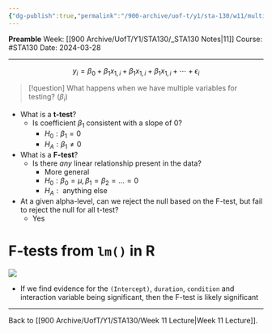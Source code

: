 ```yaml
---
{"dg-publish":true,"permalink":"/900-archive/uof-t/y1/sta-130/w11/multiple-coefficient-testing/","created":"2024-03-28T18:02:34.651-07:00","updated":"2024-04-01T10:56:30.814-07:00"}
---
```


**Preamble**
Week: [[900 Archive/UofT/Y1/STA130/_STA130 Notes\|11]]
Course: #STA130
Date: 2024-03-28

---

$$y_{i} = \beta_{0} + \beta_{1}x_{1,i} + \beta_{1}x_{1,i} + \beta_{1}x_{1,i} + \cdots + \epsilon_{i}$$
> [!question] What happens when we have multiple variables for testing? ($\beta_{i}$)

- What is a **t-test**?
    - Is coefficient $\beta_{1}$ consistent with a slope of 0?
        - $H_{0} : \beta_{1} = 0$
        - $H_{A} : \beta_{1} \ne 0$
- What is a **F-test**?
    - Is there *any* linear relationship present in the data?
        - More general
        - $H_{0} : \beta_{0} = \mu, \beta_{1} = \beta_{2} = \dots = 0$
        - $H_{A} : \text{ anything else}$
- At a given alpha-level, can we reject the null based on the F-test, but fail to reject the null for all t-test?
    - Yes

# F-tests from `lm()` in R

![](https://i.imgur.com/71I7H4t.png)

- If we find evidence for the `(Intercept)`, `duration`, `condition` and interaction variable being significant, then the F-test is likely significant 
---
Back to [[900 Archive/UofT/Y1/STA130/Week 11 Lecture\|Week 11 Lecture]].